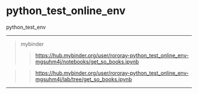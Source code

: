 # python_test_online_env
python_test_env
***
> mybinder
>> https://hub.mybinder.org/user/rororay-python_test_online_env-mgsuhm4j/notebooks/get_so_books.ipynb

>> https://hub.mybinder.org/user/rororay-python_test_online_env-mgsuhm4j/lab/tree/get_so_books.ipynb

***
